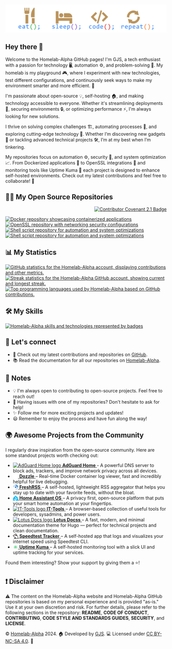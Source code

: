 <h1></h1>
<a href="#" rel="noopener noreferrer">
  <img id="eat-sleep-code-repeat"
    src="https://raw.githubusercontent.com/homelab-alpha/homelab-alpha/main/images/eat_sleep_code_repeat.png"
    title="Homelab-Alpha motto: Eat, Sleep, Code, Repeat"
    alt="A visual representation of the Homelab-Alpha motto: Eat, Sleep, Code, Repeat"
    loading="lazy"
  />
</a>

<h2>Hey there 👋</h2>
<p>
  Welcome to the Homelab-Alpha GitHub pages! I'm GJS, a tech enthusiast with a
  passion for technology 🖥️, automation ⚙️, and problem-solving 🧩. My homelab
  is my playground 🎮, where I experiment with new technologies, test different
  configurations, and continuously seek ways to make my environment smarter and
  more efficient. 🚀
</p>
<p>
  I'm passionate about open-source 💡, self-hosting 🏠, and making technology
  accessible to everyone. Whether it's streamlining deployments 🚢, securing
  environments 🔒, or optimizing performance ⚡, I'm always looking for new solutions.
</p>
<p>
  I thrive on solving complex challenges 🏗️, automating processes 🤖, and exploring
  cutting-edge technology 🔬. Whether I’m discovering new gadgets 📱 or tackling
  advanced technical projects 🛠️, I’m at my best when I’m tinkering.
</p>
<p>
  My repositories focus on automation ⚙️, security 🔐, and system optimization 📈.
  From Dockerized applications 🐳 to OpenSSL integrations 🔑 and monitoring tools
  like Uptime Kuma 🐻 each project is designed to enhance self-hosted environments.
  Check out my latest contributions and feel free to collaborate! 🤝
</p>

<h2>🧑‍💻 My Open Source Repositories</h2>
<p align="right">
  <a href="https://github.com/homelab-alpha/homelab-alpha/blob/main/CODE_OF_CONDUCT.md" target="_blank" rel="noopener noreferrer">
    <img
      id="contributor-covenant"
      src="https://img.shields.io/badge/Contributor%20Covenant-2.1-BA935B"
      title="Click here to read the Contributor Covenant Code of Conduct"
      alt="Contributor Covenant 2.1 Badge"
      loading="lazy"
    />
  </a>
</p>

<a href="https://github.com/homelab-alpha/docker" target="_blank" rel="noopener noreferrer">
  <picture>
    <source
      id="docker-repo-dark-mode"
      srcset="https://github-readme-stats.vercel.app/api/pin/?username=homelab-alpha&count_private=false&show_icons=true&disable_animations=true&repo=docker&description_lines_count=3&card_width=400&bg_color=00000000&border_radius=18&border_color=BA935B&title_color=2f80ed&text_color=e4e2e2&icon_color=BA935B"
      media="(prefers-color-scheme: dark)"
    />
    <source
      id="docker-repo-light-mode"
      srcset="https://github-readme-stats.vercel.app/api/pin/?username=homelab-alpha&count_private=false&show_icons=true&disable_animations=true&repo=docker&description_lines_count=3&card_width=400&bg_color=00000000&border_radius=18&border_color=BA935B&title_color=2f80ed&text_color=434d58&icon_color=BA935B"
      media="(prefers-color-scheme: light), (prefers-color-scheme: no-preference)"
    />
    <img
      src="https://github-readme-stats.vercel.app/api/pin/?username=homelab-alpha&count_private=false&show_icons=true&disable_animations=true&repo=docker&description_lines_count=3&card_width=400&bg_color=00000000&border_radius=18&border_color=BA935B&title_color=2f80ed&text_color=434d58&icon_color=BA935B"
      title="Explore Dockerized applications and container management in this repository"
      alt="Docker repository showcasing containerized applications"
      loading="lazy"
    />
  </picture>
</a>
<a href="https://github.com/homelab-alpha/openssl" target="_blank" rel="noopener noreferrer">
  <picture>
    <source
      id="openssl-repo-dark-mode"
      srcset="https://github-readme-stats.vercel.app/api/pin/?username=homelab-alpha&count_private=false&show_icons=true&disable_animations=true&repo=openssl&description_lines_count=3&card_width=400&bg_color=00000000&border_radius=18&border_color=BA935B&title_color=2f80ed&text_color=e4e2e2&icon_color=BA935B"
      media="(prefers-color-scheme: dark)"
    />
    <source
      id="openssl-repo-light-mode"
      srcset="https://github-readme-stats.vercel.app/api/pin/?username=homelab-alpha&count_private=false&show_icons=true&disable_animations=true&repo=openssl&description_lines_count=3&card_width=400&bg_color=00000000&border_radius=18&border_color=BA935B&title_color=2f80ed&text_color=434d58&icon_color=BA935B"
      media="(prefers-color-scheme: light), (prefers-color-scheme: no-preference)"
    />
    <img
      src="https://github-readme-stats.vercel.app/api/pin/?username=homelab-alpha&count_private=false&show_icons=true&disable_animations=true&repo=openssl&description_lines_count=3&card_width=400&bg_color=00000000&border_radius=18&border_color=BA935B&title_color=2f80ed&text_color=434d58&icon_color=BA935B"
      title="Explore OpenSSL integrations for secure networking and configurations"
      alt="OpenSSL repository with networking security configurations"
      loading="lazy"
    />
  </picture>
</a>

<a href="https://github.com/homelab-alpha/shell-script" target="_blank" rel="noopener noreferrer">
  <picture>
    <source
      id="shell-script-repo-dark-mode"
      srcset="https://github-readme-stats.vercel.app/api/pin/?username=homelab-alpha&count_private=false&show_icons=true&disable_animations=true&repo=shell-script&description_lines_count=3&card_width=400&bg_color=00000000&border_radius=18&border_color=BA935B&title_color=2f80ed&text_color=e4e2e2&icon_color=BA935B"
      media="(prefers-color-scheme: dark)"
    />
    <source
      id="shell-script-repo-light-mode"
      srcset="https://github-readme-stats.vercel.app/api/pin/?username=homelab-alpha&count_private=false&show_icons=true&disable_animations=true&repo=shell-script&description_lines_count=3&card_width=400&bg_color=00000000&border_radius=18&border_color=BA935B&title_color=2f80ed&text_color=434d58&icon_color=BA935B"
      media="(prefers-color-scheme: light), (prefers-color-scheme: no-preference)"
    />
    <img
      src="https://github-readme-stats.vercel.app/api/pin/?username=homelab-alpha&count_private=false&show_icons=true&disable_animations=true&repo=shell-script&description_lines_count=3&card_width=400&bg_color=00000000&border_radius=18&border_color=BA935B&title_color=2f80ed&text_color=434d58&icon_color=BA935B"
      title="A collection of shell scripts for system automation and optimization"
      alt="Shell script repository for automation and system optimizations"
      loading="lazy"
    />
  </picture>
</a>
<a href="https://github.com/homelab-alpha/npm-workspaces-template" target="_blank" rel="noopener noreferrer">
  <picture>
    <source
      id="npm-workspaces-template-repo-dark-mode"
      srcset="https://github-readme-stats.vercel.app/api/pin/?username=homelab-alpha&count_private=false&show_icons=true&disable_animations=true&repo=npm-workspaces-template&description_lines_count=3&card_width=400&bg_color=00000000&border_radius=18&border_color=BA935B&title_color=2f80ed&text_color=e4e2e2&icon_color=BA935B"
      media="(prefers-color-scheme: dark)"
    />
    <source
      id="npm-workspaces-template-repo-light-mode"
      srcset="https://github-readme-stats.vercel.app/api/pin/?username=homelab-alpha&count_private=false&show_icons=true&disable_animations=true&repo=npm-workspaces-template&description_lines_count=3&card_width=400&bg_color=00000000&border_radius=18&border_color=BA935B&title_color=2f80ed&text_color=434d58&icon_color=BA935B"
      media="(prefers-color-scheme: light), (prefers-color-scheme: no-preference)"
    />
    <img
      src="https://github-readme-stats.vercel.app/api/pin/?username=homelab-alpha&count_private=false&show_icons=true&disable_animations=true&repo=npm-workspaces-template&description_lines_count=3&card_width=400&bg_color=00000000&border_radius=18&border_color=BA935B&title_color=2f80ed&text_color=434d58&icon_color=BA935B"
      title="A collection of shell scripts for system automation and optimization"
      alt="Shell script repository for automation and system optimizations"
      loading="lazy"
    />
  </picture>
</a>

<h2>📊 My Statistics</h2>
<a href="#-my-statistics" rel="noopener noreferrer">
  <picture>
    <source
      id="github-stats-dark-mode"
      srcset="https://github-readme-stats.vercel.app/api?username=homelab-alpha&count_private=false&show_icons=true&disable_animations=true&card_width=440&bg_color=00000000&border_radius=18&border_color=BA935B&title_color=2f80ed&text_color=e4e2e2&icon_color=BA935B"
      media="(prefers-color-scheme: dark)"
    />
    <source
      id="github-stats-light-mode"
      srcset="https://github-readme-stats.vercel.app/api?username=homelab-alpha&count_private=false&show_icons=true&disable_animations=true&card_width=440&bg_color=00000000&border_radius=18&border_color=BA935B&title_color=2f80ed&text_color=434d58&icon_color=BA935B"
      media="(prefers-color-scheme: light), (prefers-color-scheme: no-preference)"
    />
    <img
      src="https://github-readme-stats.vercel.app/api?username=homelab-alpha&count_private=false&show_icons=true&disable_animations=true&card_width=440&bg_color=00000000&border_radius=18&border_color=BA935B&title_color=2f80ed&text_color=434d58&icon_color=BA935B"
      title="Homelab-Alpha Statistics"
      alt="GitHub statistics for the Homelab-Alpha account, displaying contributions and other metrics."
      loading="lazy"
    />
  </picture>
</a>
<a href="#-my-statistics" rel="noopener noreferrer">
  <picture>
    <source
      id="streak-stats-weekly-dark-mode"
      srcset="https://github-readme-streak-stats-eight.vercel.app?user=homelab-alpha&hide_total_contributions=true&hide_current_streak=false&hide_longest_streak=false&mode=weekly&short_numbers=false&disable_animations=true&card_width=385&card_height=195&background=00000000&border_radius=18&border=BA935B&stroke=BA935B&fire=BA935B&ring=2F80ED&currStreakNum=E4E2E2&currStreakLabel=E4E2E2&sideNums=E4E2E2&sideLabels=E4E2E2&dates=E4E2E2"
      media="(prefers-color-scheme: dark)"
    />
    <source
      id="streak-stats-weekly-light-mode"
      srcset="https://github-readme-streak-stats-eight.vercel.app?user=homelab-alpha&hide_total_contributions=true&hide_current_streak=false&hide_longest_streak=false&mode=weekly&short_numbers=false&disable_animations=true&card_width=385&card_height=195&background=00000000&border_radius=18&border=BA935B&stroke=BA935B&fire=BA935B&ring=2F80ED&currStreakNum=434d58&currStreakLabel=434d58&sideNums=434d58&sideLabels=434d58&dates=434d58"
      media="(prefers-color-scheme: light), (prefers-color-scheme: no-preference)"
    />
    <img
      src="https://github-readme-streak-stats-eight.vercel.app?user=homelab-alpha&hide_total_contributions=true&hide_current_streak=false&hide_longest_streak=false&mode=weekly&short_numbers=false&disable_animations=true&card_width=385&card_height=195&background=00000000&border_radius=18&border=BA935B&stroke=BA935B&fire=BA935B&ring=2F80ED&currStreakNum=434d58&currStreakLabel=434d58&sideNums=434d58&sideLabels=434d58&dates=434d58"
      title="Homelab-Alpha Streak Statistics"
      alt="Streak statistics for the Homelab-Alpha GitHub account, showing current and longest streak."
      loading="lazy"
    />
  </picture>
</a>

<a href="#-my-statistics" rel="noopener noreferrer">
  <picture>
    <source
      id="lang-stats-dark-mode"
      srcset="https://github-readme-stats.vercel.app/api/top-langs/?username=homelab-alpha&count_private=false&card_width=440&show_icons=true&disable_animations=true&layout=compact&bg_color=00000000&border_radius=18&border_color=BA935B&title_color=2f80ed&text_color=e4e2e2&icon_color=BA935B"
      media="(prefers-color-scheme: dark)"
    />
    <source
      id="lang-stats-light-mode"
      srcset="https://github-readme-stats.vercel.app/api/top-langs/?username=homelab-alpha&count_private=false&card_width=440&show_icons=true&disable_animations=true&layout=compact&bg_color=00000000&border_radius=18&border_color=BA935B&title_color=2f80ed&text_color=434d58&icon_color=BA935B"
      media="(prefers-color-scheme: light), (prefers-color-scheme: no-preference)"
    />
    <img
      src="https://github-readme-stats.vercel.app/api/top-langs/?username=homelab-alpha&count_private=false&card_width=440&show_icons=true&disable_animations=true&layout=compact&bg_color=00000000&border_radius=18&border_color=BA935B&title_color=2f80ed&text_color=434d58&icon_color=BA935B"
      title="Homelab-Alpha Programming Language Usage"
      alt="Top programming languages used by Homelab-Alpha based on GitHub contributions."
      loading="lazy"
    />
  </picture>
</a>

<h2>🛠 My Skills</h2>
<a href="#-my-skills" rel="noopener noreferrer">
  <img
    id="my-skills"
    src="https://skillicons.dev/icons?i=bash,bitbucket,debian,docker,git,github,githubactions,gitlab,linux,markdown,raspberrypi,redhat,ubuntu,visualstudio,vscode&theme=dark&perline=15"
    title="Homelab-Alpha Skills and Technologies"
    alt="Homelab-Alpha skills and technologies represented by badges"
    loading="lazy"
  />
</a>

<!-- Dark/Light Mode Version -->
<!-- <a href="#-my-skills/" rel="noopener noreferrer">
  <picture>
    <source
      id="my-skills-dark-mode"
      srcset="https://skillicons.dev/icons?i=bash,bitbucket,debian,docker,git,github,githubactions,gitlab,linux,markdown,raspberrypi,redhat,ubuntu,visualstudio,vscode&theme=dark&perline=15"
      media="(prefers-color-scheme: dark)"
    />
    <source
      id="my-skills-light-mode"
      srcset="https://skillicons.dev/icons?i=bash,bitbucket,debian,docker,git,github,githubactions,gitlab,linux,markdown,raspberrypi,redhat,ubuntu,visualstudio,vscode&theme=light&perline=15"
      media="(prefers-color-scheme: light), (prefers-color-scheme: no-preference)"
    />
    <img
      src="https://skillicons.dev/icons?i=bash,bitbucket,debian,docker,git,github,githubactions,gitlab,linux,markdown,raspberrypi,redhat,ubuntu,visualstudio,vscode&theme=light&perline=15"
      title="Homelab-Alpha Skills and Technologies"
      alt="Homelab-Alpha skills and technologies represented by badges"
      loading="lazy"
    />
  </picture>
</a> -->

<h2>💬 Let's connect</h2>
<ul>
  <li>
    🚀 Check out my latest contributions and repositories on <a
      href="https://github.com/homelab-alpha?tab=repositories&q=&type=&language=&sort=stargazers"
      target="_blank"
      rel="noopener noreferrer"
      title="Explore Homelab-Alpha's repositories and contributions on GitHub"
      alt="Homelab-Alpha GitHub repositories page">GitHub</a>.
  </li>
  <li>
    📚 Read the documentation for all our repositories on <a
      href="https://homelab-alpha.nl/docs"
      target="_blank"
      rel="noopener noreferrer"
      title="Access comprehensive documentation for Homelab-Alpha's projects and repositories"
      alt="Homelab-Alpha documentation page">Homelab-Alpha</a>.
  </li>
</ul>

<h2>📝 Notes</h2>
<ul>
  <li>💡 I'm always open to contributing to open-source projects. Feel free to reach out!</li>
  <li>🐞 Having issues with one of my repositories? Don't hesitate to ask for help!</li>
  <li>✨ Follow me for more exciting projects and updates!</li>
  <li>😃 Remember to enjoy the process and have fun along the way!</li>
</ul>

<h2>🌍 Awesome Projects from the Community</h2>
<p>
  I regularly draw inspiration from the open-source community. Here are some standout projects worth checking out:
</p>
<ul>
  <li>
    <a href="https://github.com/AdguardTeam/AdGuardHome"
       target="_blank"
       rel="noopener noreferrer"
       title="Network-wide ads & trackers blocking DNS server.">
      <img src="https://raw.githubusercontent.com/AdguardTeam/KnowledgeBase/refs/heads/master/static/img/favicon.ico"
           style="width: 16px; height: 16px; vertical-align: text-bottom;"
           alt="AdGuard Home logo">
      <strong>AdGuard Home</strong>
    </a>
    - A powerful DNS server to block ads, trackers, and improve network privacy across all devices.
  </li>
  <li>
    <a href="https://github.com/amir20/dozzle"
       target="_blank"
       rel="noopener noreferrer"
       title="Realtime log viewer for containers. Supports Docker, Swarm and K8s.">
      <img src="https://raw.githubusercontent.com/amir20/dozzle/refs/heads/master/docs/public/logo.svg"
           style="width: 16px; height: 16px; vertical-align: text-bottom;"
           alt="Dozzle logo">
      <strong>Dozzle</strong>
    </a>
    – Real-time Docker container log viewer, fast and incredibly helpful for live debugging.
  </li>
  <li>
    <a href="https://github.com/FreshRSS/FreshRSS"
       target="_blank"
       rel="noopener noreferrer"
       title="A free, self-hostable news aggregator…">
      <img src="https://raw.githubusercontent.com/FreshRSS/freshrss.org/refs/heads/main/static/images/icon.svg"
           style="width: 16px; height: 16px; vertical-align: text-bottom;"
           alt="FreshRSS logo">
      <strong>FreshRSS</strong>
    </a>
    – A self-hosted, lightweight RSS aggregator that helps you stay up to date with your favorite feeds, without the bloat.
  </li>
  <li>
    <a href="https://github.com/home-assistant/operating-system"
       target="_blank"
       rel="noopener noreferrer"
       title="Open source home automation that puts local control and privacy first. Powered by a worldwide community of tinkerers and DIY enthusiasts.">
      <img src="https://raw.githubusercontent.com/home-assistant/home-assistant.io/refs/heads/current/source/images/favicon-192x192-full.png"
           style="width: 16px; height: 16px; vertical-align: text-bottom;"
           alt="Home Assistant logo">
      <strong>Home Assistant OS</strong>
    </a>
    – A privacy first, open-source platform that puts your smart home automation at your fingertips.
  </li>
  <li>
    <a href="https://github.com/CorentinTh/it-tools"
       target="_blank"
       rel="noopener noreferrer"
       title="Collection of handy online tools for developers, with great UX.">
      <img src="https://raw.githubusercontent.com/CorentinTh/it-tools/refs/heads/main/public/safari-pinned-tab.svg"
           style="width: 16px; height: 16px; vertical-align: text-bottom;"
           alt="IT-Tools logo">
      <strong>IT-Tools</strong>
    </a>
    – A browser-based collection of useful tools for developers, sysadmins, and power users.
  </li>
  <li>
    <a href="https://github.com/colinwilson/lotusdocs"
       target="_blank"
       rel="noopener noreferrer"
       title="📖 A free, lightweight, modern documentation theme for Hugo">
      <img src="https://raw.githubusercontent.com/colinwilson/lotusdocs/refs/heads/release/static/favicon.svg"
           style="width: 16px; height: 16px; vertical-align: text-bottom;"
           alt="Lotus Docs logo">
      <strong>Lotus Docss</strong>
    </a>
    – A fast, modern, and minimal documentation theme for Hugo — perfect for technical projects and clean documentation.
  </li>
  <li>
    <a href="https://github.com/alexjustesen/speedtest-tracker"
       target="_blank"
       rel="noopener noreferrer"
       title="Speedtest Tracker is a self-hosted application that monitors the performance and uptime of your internet connection.">
      <img src="https://raw.githubusercontent.com/alexjustesen/speedtest-tracker/refs/heads/main/public/img/speedtest-tracker-icon.png"
           style="width: 16px; height: 16px; vertical-align: text-bottom;"
           alt="Speedtest Tracker logo">
      <strong>Speedtest Tracker</strong>
    </a>
    – A self-hosted app that logs and visualizes your internet speed using Speedtest CLI.
  </li>
  <li>
    <a href="https://github.com/louislam/uptime-kuma"
       target="_blank"
       rel="noopener noreferrer"
       title="A fancy self-hosted monitoring tool.">
      <img src="https://raw.githubusercontent.com/louislam/uptime-kuma-website/refs/heads/master/html/img/icon.svg"
           style="width: 16px; height: 16px; vertical-align: text-bottom;"
           alt="Uptime Kuma logo">
      <strong>Uptime Kuma</strong>
    </a>
    – A self-hosted monitoring tool with a slick UI and uptime tracking for your services.
  </li>
</ul>
<p>
  Found them interesting? Show your support by giving them a ⭐!
</p>

<h2>❗ Disclaimer</h2>
<p>
  ⚠️ The content on the Homelab-Alpha website and Homelab-Alpha GitHub repositories
  is based on my personal experience and is provided "as-is." Use it at your own
  discretion and risk. For further details, please refer to the following sections
  in the repository: <strong>README</strong>, <strong>CODE OF CONDUCT</strong>,
  <strong>CONTRIBUTING</strong>, <strong>CODE STYLE AND STANDARDS GUIDES</strong>,
  <strong>SECURITY</strong>, and <strong>LICENSE</strong>.
</p>

<footer role="contentinfo">
  <p>
    &copy; <a
      href="https://homelab-alpha.nl"
      target="_blank"
      rel="noopener noreferrer"
      title="Visit Homelab-Alpha website"
      aria-label="Go to the Homelab-Alpha homepage">Homelab-Alpha</a> 2024. 🏠
    Developed by <a
      href="https://github.com/homelab-alpha"
      target="_blank"
      rel="noopener noreferrer"
      title="Visit Homelab-Alpha GitHub page"
      aria-label="Visit the Homelab-Alpha GitHub page">GJS</a>. 💻
    Licensed under <a
      href="https://creativecommons.org/licenses/by-nc-sa/4.0/"
      target="_blank"
      rel="noopener noreferrer"
      title="Learn about CC BY-NC-SA 4.0 license"
      aria-label="Read more about the CC BY-NC-SA 4.0 license">CC BY-NC-SA 4.0</a>. 🔖
  </p>
</footer>
